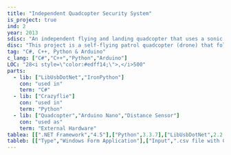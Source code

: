 ```yaml
---
title: "Independent Quadcopter Security System"
is_project: true
ind: 2
year: 2013
sdisc: "An independent flying and landing quadcopter that uses a sonic distance sensor and a pre-loaded patrol map."
disc: "This project is a self-flying patrol quadcopter (drone) that follows a predetermined path and can avoid obstacles. I used an open-sourced tiny drone and an RF USB dongle to control it remotely. I also added a small RF transmitter, an Arduino Nano and a sonic distance sensor. The main control protocols were written in Python using the drone’s libraries. The program itself was written in C# and used some libraries I wrote in C++, as well as IronPython to use the Python libraries. As this drone stabilization capabilities were deficient, a lot of physics was applied to stabilize it. Unfortunately, due to some crashes, I couldn’t finish the project to the fullest. But up until this point, the drone was able to fly a predetermined path and avoid obstacles that are on the X-Y plane. I also planned to add a camera, substitute the distance sensor for a LIDAR and add wireless charging, all are very heavy and beyond this current drone lift capabilities.<br>&nbsp;"
tag: "C#, C++, Python & Arduino"
c_lang: ["C#","C++","Python","Arduino"]
LOC: "28<i style=\"color:#edff14;\">,</i>500"
parts:
  - lib: ["LibUsbDotNet","IronPython"]
    con: "used in"
    term: "C#"
  - lib: ["Crazyflie"]
    con: "used in"
    term: "Python"
  - lib: ["Quadcopter","Arduino Nano","Distance Sensor"]
    con: "used as"
    term: "External Hardware"
tablea: [[".NET Framework","4.5"],["Python",3.3.7],["LibUsbDotNet",2.2.8.104],["IronPython",2.7],["Crazyflie",1.0]]
tableb: [["Type","Windows Form Application"],["Input",".csv file with Coordinates"],["Output","Transmit & Receive Data Packets via RF Dongle"],["Special Components","Open Source Quadcopter, RF Dongle, Arduino Nano(ATmega168), Distance Sensor"]]
---
```

